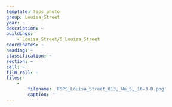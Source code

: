 ```yaml
---
template: fsps_photo
group: Louisa_Street
year: ~
description: ~
buildings:
    - Louisa_Street/5_Louisa_Street
coordinates: ~
heading: ~
classification: ~
section: ~
cell: ~
film_roll: ~
files:
    -
        filename: 'FSPS_Louisa_Street_013,_No_5,_16-3-D.png'
        caption: ''
---
```

